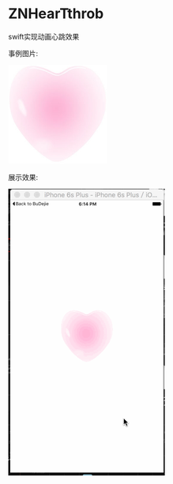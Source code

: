 # ZNHearTthrob
swift实现动画心跳效果

事例图片:

![image](https://github.com/zhao95/ZNHearTthrob/blob/master/ZNHeartThrob/ZNHeartThrob/Assets.xcassets/%E5%BF%83.imageset/%E5%BF%83.png)

展示效果:

![image](https://github.com/zhao95/ZNHearTthrob/blob/master/ZNHeartThrob/ZNHeartThrob/Assets.xcassets/ZNshakeEffect.dataset/ZNshakeEffect.gif)

